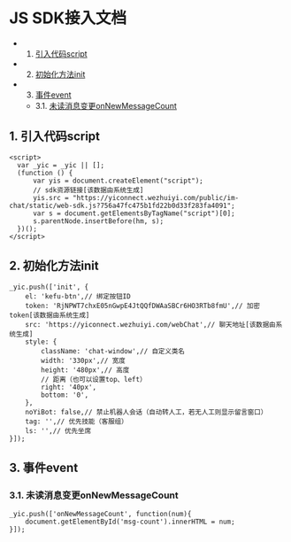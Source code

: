 # JS SDK接入文档
<!-- vscode-markdown-toc -->
* 1. [引入代码script](#script)
* 2. [初始化方法init](#init)
* 3. [事件event](#event)
	* 3.1. [未读消息变更onNewMessageCount](#onNewMessageCount)

<!-- vscode-markdown-toc-config
	numbering=true
	autoSave=true
	/vscode-markdown-toc-config -->
<!-- /vscode-markdown-toc -->

##  1. <a name='script'></a>引入代码script

    <script>
      var _yic = _yic || [];
      (function () {
          var yis = document.createElement("script");
	      // sdk资源链接[该数据由系统生成]
          yis.src = "https://yiconnect.wezhuiyi.com/public/im-chat/static/web-sdk.js?756a47fc475b1fd22b0d33f283fa4091";
          var s = document.getElementsByTagName("script")[0];
          s.parentNode.insertBefore(hm, s);
      })();
    </script>

##  2. <a name='init'></a>初始化方法init
    _yic.push(['init', {
        el: 'kefu-btn',// 绑定按钮ID
        token: 'RjNPWT7chxE05nGwpE4JtQQfDWAaSBCr6HO3RTb8fmU',// 加密token[该数据由系统生成]
        src: 'https://yiconnect.wezhuiyi.com/webChat',// 聊天地址[该数据由系统生成]
        style: {
            className: 'chat-window',// 自定义类名
            width: '330px',// 宽度
            height: '480px',// 高度
            // 距离（也可以设置top、left）
            right: '40px',
            bottom: '0',
        },
        noYiBot: false,// 禁止机器人会话（自动转人工，若无人工则显示留言窗口）
        tag: '',// 优先技能（客服组）
        ls: '',// 优先坐席
    }]);

##  3. <a name='event'></a>事件event
###  3.1. <a name='onNewMessageCount'></a>未读消息变更onNewMessageCount
    _yic.push(['onNewMessageCount', function(num){
        document.getElementById('msg-count').innerHTML = num;
    }]);
